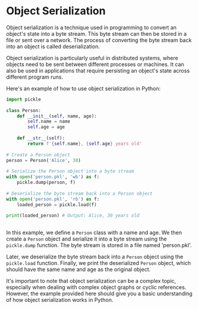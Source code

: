 # **Object Serialization** 
Object serialization is a technique used in programming to convert an object's state into a byte stream. This byte stream can then be stored in a file or sent over a network. The process of converting the byte stream back into an object is called deserialization.

Object serialization is particularly useful in distributed systems, where objects need to be sent between different processes or machines. It can also be used in applications that require persisting an object's state across different program runs.

Here's an example of how to use object serialization in Python:


``` python
import pickle
​
class Person:
    def __init__(self, name, age):
        self.name = name
        self.age = age
​
    def __str__(self):
        return f'{self.name}, {self.age} years old'
​
# Create a Person object
person = Person('Alice', 30)
​
# Serialize the Person object into a byte stream
with open('person.pkl', 'wb') as f:
    pickle.dump(person, f)
​
# Deserialize the byte stream back into a Person object
with open('person.pkl', 'rb') as f:
    loaded_person = pickle.load(f)
​
print(loaded_person) # Output: Alice, 30 years old
​
```

In this example, we define a `Person` class with a name and age. We then create a `Person` object and serialize it into a byte stream using the `pickle.dump` function. The byte stream is stored in a file named 'person.pkl'.

Later, we deserialize the byte stream back into a `Person` object using the `pickle.load` function. Finally, we print the deserialized `Person` object, which should have the same name and age as the original object.

It's important to note that object serialization can be a complex topic, especially when dealing with complex object graphs or cyclic references. However, the example provided here should give you a basic understanding of how object serialization works in Python.
